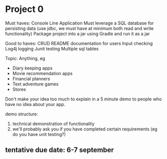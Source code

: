 # Project 0
Must haves:
Console Line Application
Must leverage a SQL database for persisting data (use jdbc, we must have at minimum both read and write functionality)
Package project into a jar using Gradle and run it as a jar

Good to haves:
CRUD
README documentation for users
Input checking
Log4j logging
Junit testing
Multiple sql tables

Topic:
Anything, eg
* Diary keeping apps
* Movie recommendation apps
* Financial planners
* Text adventure games
* Stores

Don't make your idea too much to explain in a 5 minute demo to people who have
no idea about your app.

demo structure: 
1. technical demonstration of functionality
2. we'll probably ask you if you have completed certain requirements (eg do you have unit testing?)

## tentative due date: 6-7 september